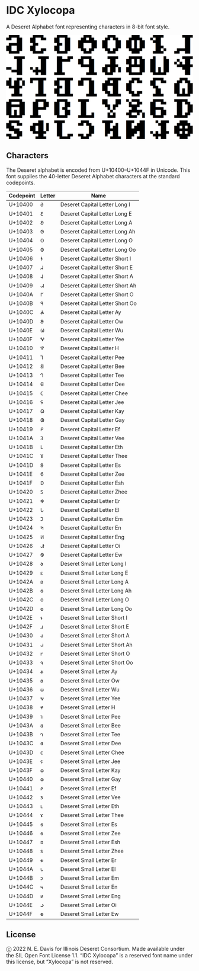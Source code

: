 # IDC Xylocopa

A Deseret Alphabet font representing characters in 8-bit font style.

![](./img/sample.png)

## Characters

The Deseret alphabet is encoded from U+10400–U+1044F in Unicode.  This font supplies the 40-letter Deseret Alphabet characters at the standard codepoints.

| Codepoint | Letter | Name |
| --- | --- | --- |
| U+10400 | 𐐀 | Deseret Capital Letter Long I |
| U+10401 | 𐐁 | Deseret Capital Letter Long E |
| U+10402 | 𐐂 | Deseret Capital Letter Long A |
| U+10403 | 𐐃 | Deseret Capital Letter Long Ah |
| U+10404 | 𐐄 | Deseret Capital Letter Long O |
| U+10405 | 𐐅 | Deseret Capital Letter Long Oo |
| U+10406 | 𐐆 | Deseret Capital Letter Short I |
| U+10407 | 𐐇 | Deseret Capital Letter Short E |
| U+10408 | 𐐈 | Deseret Capital Letter Short A |
| U+10409 | 𐐉 | Deseret Capital Letter Short Ah |
| U+1040A | 𐐊 | Deseret Capital Letter Short O |
| U+1040B | 𐐋 | Deseret Capital Letter Short Oo |
| U+1040C | 𐐌 | Deseret Capital Letter Ay |
| U+1040D | 𐐍 | Deseret Capital Letter Ow |
| U+1040E | 𐐎 | Deseret Capital Letter Wu |
| U+1040F | 𐐏 | Deseret Capital Letter Yee |
| U+10410 | 𐐐 | Deseret Capital Letter H |
| U+10411 | 𐐑 | Deseret Capital Letter Pee |
| U+10412 | 𐐒 | Deseret Capital Letter Bee |
| U+10413 | 𐐓 | Deseret Capital Letter Tee |
| U+10414 | 𐐔 | Deseret Capital Letter Dee |
| U+10415 | 𐐕 | Deseret Capital Letter Chee |
| U+10416 | 𐐖 | Deseret Capital Letter Jee |
| U+10417 | 𐐗 | Deseret Capital Letter Kay |
| U+10418 | 𐐘 | Deseret Capital Letter Gay |
| U+10419 | 𐐙 | Deseret Capital Letter Ef |
| U+1041A | 𐐚 | Deseret Capital Letter Vee |
| U+1041B | 𐐛 | Deseret Capital Letter Eth |
| U+1041C | 𐐜 | Deseret Capital Letter Thee |
| U+1041D | 𐐝 | Deseret Capital Letter Es |
| U+1041E | 𐐞 | Deseret Capital Letter Zee |
| U+1041F | 𐐟 | Deseret Capital Letter Esh |
| U+10420 | 𐐠 | Deseret Capital Letter Zhee |
| U+10421 | 𐐡 | Deseret Capital Letter Er |
| U+10422 | 𐐢 | Deseret Capital Letter El |
| U+10423 | 𐐣 | Deseret Capital Letter Em |
| U+10424 | 𐐤 | Deseret Capital Letter En |
| U+10425 | 𐐥 | Deseret Capital Letter Eng |
| U+10426 | 𐐦 | Deseret Capital Letter Oi |
| U+10427 | 𐐧 | Deseret Capital Letter Ew |
| U+10428 | 𐐨 | Deseret Small Letter Long I |
| U+10429 | 𐐩 | Deseret Small Letter Long E |
| U+1042A | 𐐪 | Deseret Small Letter Long A |
| U+1042B | 𐐫 | Deseret Small Letter Long Ah |
| U+1042C | 𐐬 | Deseret Small Letter Long O |
| U+1042D | 𐐭 | Deseret Small Letter Long Oo |
| U+1042E | 𐐮 | Deseret Small Letter Short I |
| U+1042F | 𐐯 | Deseret Small Letter Short E |
| U+10430 | 𐐰 | Deseret Small Letter Short A |
| U+10431 | 𐐱 | Deseret Small Letter Short Ah |
| U+10432 | 𐐲 | Deseret Small Letter Short O |
| U+10433 | 𐐳 | Deseret Small Letter Short Oo |
| U+10434 | 𐐴 | Deseret Small Letter Ay |
| U+10435 | 𐐵 | Deseret Small Letter Ow |
| U+10436 | 𐐶 | Deseret Small Letter Wu |
| U+10437 | 𐐷 | Deseret Small Letter Yee |
| U+10438 | 𐐸 | Deseret Small Letter H |
| U+10439 | 𐐹 | Deseret Small Letter Pee |
| U+1043A | 𐐺 | Deseret Small Letter Bee |
| U+1043B | 𐐻 | Deseret Small Letter Tee |
| U+1043C | 𐐼 | Deseret Small Letter Dee |
| U+1043D | 𐐽 | Deseret Small Letter Chee |
| U+1043E | 𐐾 | Deseret Small Letter Jee |
| U+1043F | 𐐿 | Deseret Small Letter Kay |
| U+10440 | 𐑀 | Deseret Small Letter Gay |
| U+10441 | 𐑁 | Deseret Small Letter Ef |
| U+10442 | 𐑂 | Deseret Small Letter Vee |
| U+10443 | 𐑃 | Deseret Small Letter Eth |
| U+10444 | 𐑄 | Deseret Small Letter Thee |
| U+10445 | 𐑅 | Deseret Small Letter Es |
| U+10446 | 𐑆 | Deseret Small Letter Zee |
| U+10447 | 𐑇 | Deseret Small Letter Esh |
| U+10448 | 𐑈 | Deseret Small Letter Zhee |
| U+10449 | 𐑉 | Deseret Small Letter Er |
| U+1044A | 𐑊 | Deseret Small Letter El |
| U+1044B | 𐑋 | Deseret Small Letter Em |
| U+1044C | 𐑌 | Deseret Small Letter En |
| U+1044D | 𐑍 | Deseret Small Letter Eng |
| U+1044E | 𐑎 | Deseret Small Letter Oi |
| U+1044F | 𐑏 | Deseret Small Letter Ew |

## License

ⓒ 2022 N. E. Davis for Illinois Deseret Consortium.  Made available under the SIL Open Font License 1.1.  “IDC Xylocopa” is a reserved font name under this license, but “Xylocopa” is not reserved.

